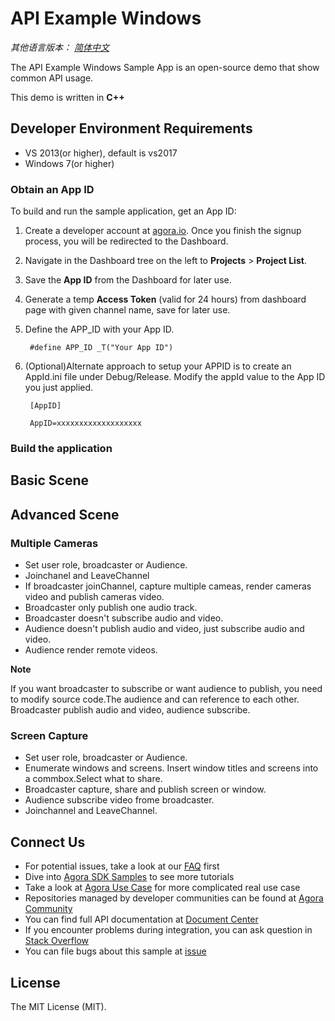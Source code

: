 # API Example Windows

*其他语言版本： [简体中文](README.zh.md)*

The API Example Windows Sample App is an open-source demo that show common API usage.

This demo is written in **C++**

## Developer Environment Requirements
* VS 2013(or higher), default is vs2017
* Windows 7(or higher)

### Obtain an App ID

To build and run the sample application, get an App ID:

1. Create a developer account at [agora.io](https://dashboard.agora.io/signin/). Once you finish the signup process, you will be redirected to the Dashboard.
2. Navigate in the Dashboard tree on the left to **Projects** > **Project List**.
3. Save the **App ID** from the Dashboard for later use.
4. Generate a temp **Access Token** (valid for 24 hours) from dashboard page with given channel name, save for later use.
5. Define the APP_ID with your App ID.

        #define APP_ID _T("Your App ID")

6. (Optional)Alternate approach to setup your APPID is to create an AppId.ini file under Debug/Release. Modify the appId value to the App ID you just applied.
    
        [AppID]

        AppID=xxxxxxxxxxxxxxxxxxx
    
### Build the application


## Basic Scene


## Advanced Scene 

### Multiple Cameras

* Set user role, broadcaster or Audience.
* Joinchanel and LeaveChannel
* If broadcaster joinChannel, capture multiple cameas, render cameras video and publish cameras video.
* Broadcaster only publish one audio track.
* Broadcaster doesn't subscribe audio and video.
* Audience doesn't publish audio and video, just subscribe audio and video.
* Audience render remote videos.

**Note**

If you want broadcaster to subscribe or want audience to publish, you need to modify source code.The audience and can reference to each other. Broadcaster publish audio and video, audience subscribe.

### Screen Capture

* Set user role, broadcaster or Audience.
* Enumerate windows and screens. Insert window titles and screens into a commbox.Select what to share.
* Broadcaster capture, share and publish screen or window. 
* Audience subscribe video frome broadcaster.
* Joinchannel and LeaveChannel.

## Connect Us

- For potential issues, take a look at our [FAQ](https://docs.agora.io/cn/faq) first
- Dive into [Agora SDK Samples](https://github.com/AgoraIO) to see more tutorials
- Take a look at [Agora Use Case](https://github.com/AgoraIO-usecase) for more complicated real use case
- Repositories managed by developer communities can be found at [Agora Community](https://github.com/AgoraIO-Community)
- You can find full API documentation at [Document Center](https://docs.agora.io/en/)
- If you encounter problems during integration, you can ask question in [Stack Overflow](https://stackoverflow.com/questions/tagged/agora.io)
- You can file bugs about this sample at [issue](https://github.com/AgoraIO/Basic-Video-Broadcasting/issues)

## License

The MIT License (MIT).
